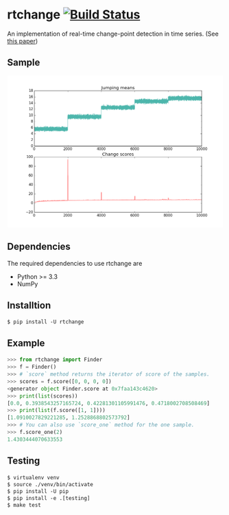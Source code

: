 rtchange    [![Build Status](https://travis-ci.org/hyusuk/rtchange.svg?branch=master)](https://travis-ci.org/hyusuk/rtchange)
========

An implementation of real-time change-point detection in time series.
(See [this paper](http://dl.acm.org/citation.cfm?id=2022866))


## Sample
<img src="images/changepoint_jumping_means.png" width="600px">


## Dependencies

The required dependencies to use rtchange are

- Python >= 3.3
- NumPy


## Installtion

```
$ pip install -U rtchange
```


## Example

```python
>>> from rtchange import Finder
>>> f = Finder()
>>> # `score` method returns the iterator of score of the samples.
>>> scores = f.score([0, 0, 0, 0])
<generator object Finder.score at 0x7faa143c4620>
>>> print(list(scores))
[0.0, 0.3938543257165724, 0.42281301105991476, 0.4718002708508469]
>>> print(list(f.score([1, 1])))
[1.0910027829221285, 1.2528868802573792]
>>> # You can also use `score_one` method for the one sample. 
>>> f.score_one(2)
1.4303444070633553
```

## Testing

```
$ virtualenv venv
$ source ./venv/bin/activate
$ pip install -U pip
$ pip install -e .[testing]
$ make test
```
